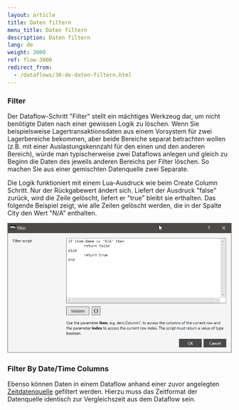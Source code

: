 ```yaml
---
layout: article
title: Daten filtern
menu_title: Daten filtern
description: Daten filtern
lang: de
weight: 3000
ref: flow-3000
redirect_from:
  - /dataflows/30-de-daten-filtern.html
---
```


### Filter
Der Dataflow-Schritt "Filter" stellt ein mächtiges Werkzeug dar, um nicht benötigte Daten nach einer gewissen Logik zu löschen. Wenn Sie beispielsweise Lagertransaktionsdaten aus einem Vorsystem für zwei Lagerbereiche bekommen, aber beide Bereiche separat betrachten wollen (z.B. mit einer Auslastungskennzahl für den einen und den anderen Bereich), würde man typischerweise zwei Dataflows anlegen und gleich zu Beginn die Daten des jeweils anderen Bereichs per Filter löschen. So machen Sie aus einer gemischten Datenquelle zwei Separate.

Die Logik funktioniert mit einem Lua-Ausdruck wie beim Create Column Schritt. Nur der Rückgabewert ändert sich. Liefert der Ausdruck "false" zurück, wird die Zeile gelöscht, liefert er "true" bleibt sie erthalten. Das folgende Beispiel zeigt, wie alle Zeilen gelöscht werden, die in der Spalte City den Wert "N/A" enthalten.

![Filer Column](/assets/images/dataflows/dataflows-filter01.png)

### Filter By Date/Time Columns 
Ebenso können Daten in einem Dataflow anhand einer zuvor angelegten [Zeitdatenquelle](https://help.peakboard.com/data_sources/de-datum-und-uhrzeit.html) gefiltert werden.
Hierzu muss das Zeitformat der Datenquelle identisch zur Vergleichszeit aus dem Dataflow sein.